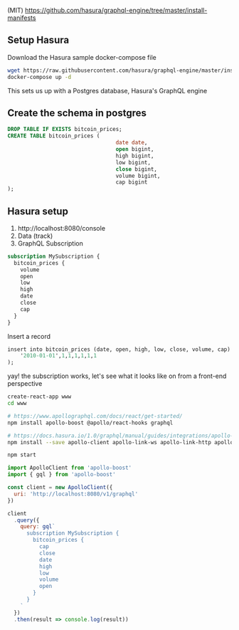 (MIT)
https://github.com/hasura/graphql-engine/tree/master/install-manifests

## Setup Hasura

Download the Hasura sample docker-compose file

```sh
wget https://raw.githubusercontent.com/hasura/graphql-engine/master/install-manifests/docker-compose/docker-compose.yaml
docker-compose up -d
```

This sets us up with a Postgres database, Hasura's GraphQL engine

## Create the schema in postgres

```sql
DROP TABLE IF EXISTS bitcoin_prices;
CREATE TABLE bitcoin_prices (
                                  date date,
                                  open bigint,
                                  high bigint,
                                  low bigint,
                                  close bigint,
                                  volume bigint,
                                  cap bigint
);
```

## Hasura setup

1. http://localhost:8080/console
2. Data (track)
3. GraphQL Subscription

```graphql
subscription MySubscription {
  bitcoin_prices {
    volume
    open
    low
    high
    date
    close
    cap
  }
}
```

Insert a record

```graphql
insert into bitcoin_prices (date, open, high, low, close, volume, cap) values (
    '2010-01-01',1,1,1,1,1,1
);
```

yay! the subscription works, let's see what it looks like on from a front-end perspective

```bash
create-react-app www
cd www

# https://www.apollographql.com/docs/react/get-started/
npm install apollo-boost @apollo/react-hooks graphql

# https://docs.hasura.io/1.0/graphql/manual/guides/integrations/apollo-subscriptions.html
npm install --save apollo-client apollo-link-ws apollo-link-http apollo-link apollo-utilities apollo-cache-inmemory subscriptions-transport-ws

npm start
```

```javascript
import ApolloClient from 'apollo-boost'
import { gql } from 'apollo-boost'

const client = new ApolloClient({
  uri: 'http://localhost:8080/v1/graphql'
})

client
  .query({
    query: gql`
      subscription MySubscription {
        bitcoin_prices {
          cap
          close
          date
          high
          low
          volume
          open
        }
      }
    `
  })
  .then(result => console.log(result))
```
